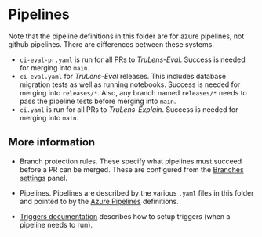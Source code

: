 # Pipelines

Note that the pipeline definitions in this folder are for azure pipelines, not
github pipelines. There are differences between these systems.

- `ci-eval-pr.yaml` is run for all PRs to _TruLens-Eval_. Success is needed for
  merging into `main`.
- `ci-eval.yaml` for _TruLens-Eval_ releases. This includes database migration
  tests as well as running notebooks. Success is needed for merging into
  `releases/*`. Also, any branch named `releases/*` needs to pass the pipeline
  tests before merging into `main`.
- `ci.yaml` is run for all PRs to _TruLens-Explain_. Success is needed for
  merging into `main`.

## More information

- Branch protection rules. These specify what pipelines must succeed before a PR
  can be merged. These are configured from the [Branches
  settings](https://github.com/truera/trulens/settings/branches) panel.

- Pipelines. Pipelines are described by the various `.yaml` files in this folder
  and pointed to by the [Azure
  Pipelines](https://dev.azure.com/truera/trulens/_build) definitions.

- [Triggers
  documentation](https://learn.microsoft.com/en-us/azure/devops/pipelines/build/triggers?view=azure-devops)
  describes how to setup triggers (when a pipeline needs to run).
